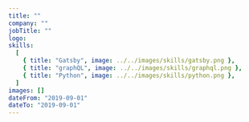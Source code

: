 ```yaml
---
title: ""
company: ""
jobTitle: ""
logo:
skills:
  [
    { title: "Gatsby", image: ../../images/skills/gatsby.png },
    { title: "graphQL", image: ../../images/skills/graphql.png },
    { title: "Python", image: ../../images/skills/python.png },
  ]
images: []
dateFrom: "2019-09-01"
dateTo: "2019-09-01"
---
```

